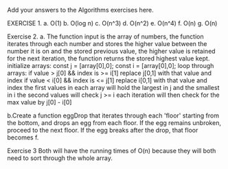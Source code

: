 Add your answers to the Algorithms exercises here.

EXERCISE 1.
a. O(1)
b. O(log n)
c. O(n^3)
d. O(n^2)
e. O(n^4)
f. O(n)
g. O(n)

Exercise 2.
a.
The function input is the array of numbers, the function iterates through each number and stores the higher value between the number it is on and the stored previous value, the higher value is retained for the next iteration, the function returns the stored highest value kept.
initialize arrays:
const j = [array[0],0];
const i = [array[0],0];
loop through arrays:
if value > j[0] && index is >= i[1]
replace j[0,1] with that value and index
if value < i[0] && index is <= j[1]
replace i[0,1] with that value and index
the first values in each array will hold the largest in j and the smallest in i
the second values will check j >= i
each iteration will then check for the max value by j[0] - i[0]

b.Create a function eggDrop that iterates through each 'floor' starting from the bottom, and drops an egg from each floor. If the egg remains unbroken, proceed to the next floor. If the egg breaks after the drop, that floor becomes f.

Exercise 3
Both will have the running times of O(n) because they will both need to sort through the whole array.
